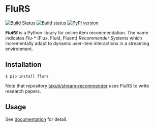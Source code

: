 FluRS
===

[![Build Status](https://travis-ci.org/takuti/flurs.svg?branch=master)](https://travis-ci.org/takuti/flurs) [![Build status](https://ci.appveyor.com/api/projects/status/m0hiq04gllj9po0s?svg=true)](https://ci.appveyor.com/project/takuti/flurs) [![PyPI version](https://badge.fury.io/py/flurs.svg)](https://badge.fury.io/py/flurs)

***FluRS*** is a Python library for online item recommendation. The name indicates *Flu-** (Flux, Fluid, Fluent) *Recommender Systems* which incrementally adapt to dynamic user-item interactions in a streaming environment.

## Installation

```
$ pip install flurs
```

Note that repository [takuti/stream-recommender](https://github.com/takuti/stream-recommender) uses FluRS to write research papers.

## Usage

See [documentation](https://takuti.github.io/flurs/) for detail.